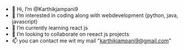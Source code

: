- 👋 Hi, I’m @Karthikjampani9
- 👀 I’m interested in coding along with webdevelopment (python, java, javascript)
- 🌱 I’m currently learning react js
- 💞️ I’m looking to collaborate on reeact js projects 
- 📫 you can contact me wit my mail "karthikjampani9@gmail.com"

<!---
Karthikjampani9/Karthikjampani9 is a ✨ special ✨ repository because its `README.md` (this file) appears on your GitHub profile.
You can click the Preview link to take a look at your changes.
--->
